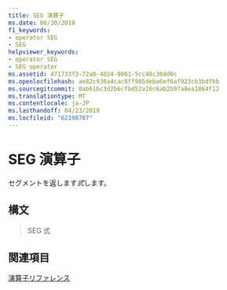 ```yaml
---
title: SEG 演算子
ms.date: 08/30/2018
f1_keywords:
- operator SEG
- SEG
helpviewer_keywords:
- operator SEG
- SEG operator
ms.assetid: 471733f3-72a0-4024-9861-5cc48c30dd0c
ms.openlocfilehash: ae82c936a4cac8ff985deba6ef6af923cb3bdfbb
ms.sourcegitcommit: 0ab61bc3d2b6cfbd52a16c6ab2b97a8ea1864f12
ms.translationtype: MT
ms.contentlocale: ja-JP
ms.lasthandoff: 04/23/2019
ms.locfileid: "62198707"
---
```

# <a name="operator-seg"></a>SEG 演算子

セグメントを返します*式*します。

## <a name="syntax"></a>構文

> SEG 式

## <a name="see-also"></a>関連項目

[演算子リファレンス](../../assembler/masm/operators-reference.md)<br/>